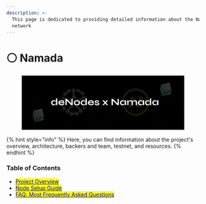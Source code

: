 ```yaml
---
description: >-
  This page is dedicated to providing detailed information about the Namada
  network
---
```


# ⚪ Namada

<figure><img src="../.gitbook/assets/Namada.png" alt=""><figcaption></figcaption></figure>

{% hint style="info" %}
Here, you can find information about the project's overview, architecture, backers and team, testnet, and resources.
{% endhint %}

### Table of Contents

* [<mark style="color:blue;">Project Overview</mark>](project-overview.md)
* [<mark style="color:blue;">Node Setup Guide</mark>](node-setup-guide.md)
* [<mark style="color:blue;">FAQ: Most Frequently Asked Questions</mark>](faq-most-frequently-asked-questions.md)
